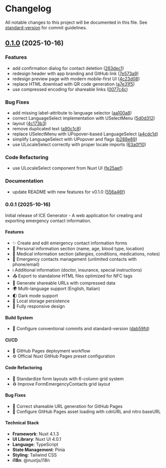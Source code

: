 # Changelog

All notable changes to this project will be documented in this file. See [standard-version](https://github.com/conventional-changelog/standard-version) for commit guidelines.

## [0.1.0](https://github.com/PGLongo/ice-generator/compare/v0.0.1...v0.1.0) (2025-10-16)


### Features

* add confirmation dialog for contact deletion ([263dec1](https://github.com/PGLongo/ice-generator/commit/263dec19d52dfa21950a77f3624867aaff69aba8))
* redesign header with app branding and GitHub link ([7e573a9](https://github.com/PGLongo/ice-generator/commit/7e573a95f4e5ea3f0002a73fcb920ac77d0dd283))
* redesign preview page with modern mobile-first UI ([4c23d08](https://github.com/PGLongo/ice-generator/commit/4c23d08f2253017feb047ab345983d064f1310dc))
* replace HTML download with QR code generation ([a7e31f5](https://github.com/PGLongo/ice-generator/commit/a7e31f5b602699d7abbde73cb8df0c555a68a4f8))
* use compressed encoding for shareable links ([0077c4c](https://github.com/PGLongo/ice-generator/commit/0077c4c4b5a5233fa092ece49586ea6f2ef518c9))


### Bug Fixes

* add missing label-attribute to language selector ([aa100a8](https://github.com/PGLongo/ice-generator/commit/aa100a8087d4fc1692355085c5ffee4c0fa2cc3e))
* correct LanguageSelect implementation with USelectMenu ([5d0d312](https://github.com/PGLongo/ice-generator/commit/5d0d312f6d1312c63aab9f0f319d08327a79a14e))
* layout ([4c173b3](https://github.com/PGLongo/ice-generator/commit/4c173b35c657e076b562866dd562f241c8b558d7))
* remove duplicated text ([a90c1c8](https://github.com/PGLongo/ice-generator/commit/a90c1c8a1c8ecafa2ddf130baa8be37e9112aed7))
* replace USelectMenu with UPopover-based LanguageSelect ([a4cdc1d](https://github.com/PGLongo/ice-generator/commit/a4cdc1dc42c22fcaec4f5ed23bb1b3c9420ec60c))
* simplify LanguageSelect with UPopover and flags ([b288e89](https://github.com/PGLongo/ice-generator/commit/b288e896c6dd22304daad7f082475cb854092800))
* use ULocaleSelect correctly with proper locale imports ([63a0f10](https://github.com/PGLongo/ice-generator/commit/63a0f10f5f229217b811e02639bab0db50026d61))


### Code Refactoring

* use ULocaleSelect component from Nuxt UI ([fe25aef](https://github.com/PGLongo/ice-generator/commit/fe25aef547bbe2607e8e84e54761c0e0c1fab510))


### Documentation

* update README with new features for v0.1.0 ([556a46f](https://github.com/PGLongo/ice-generator/commit/556a46f26a55c7b0982a509191b0f0057dcd881e))

### 0.0.1 (2025-10-16)

Initial release of ICE Generator - A web application for creating and exporting emergency contact information.

#### Features

* ✨ Create and edit emergency contact information forms
* 📝 Personal information section (name, age, blood type, location)
* 💊 Medical information section (allergies, conditions, medications, notes)
* 👥 Emergency contacts management (unlimited contacts with phone/email)
* ℹ️ Additional information (doctor, insurance, special instructions)
* 📤 Export to standalone HTML files optimized for NFC tags
* 🔗 Generate shareable URLs with compressed data
* 🌍 Multi-language support (English, Italian)
* 🌓 Dark mode support
* 💾 Local storage persistence
* 📱 Fully responsive design

#### Build System

* 🔧 Configure conventional commits and standard-version ([dab59fd](https://github.com/PGLongo/ice-generator/commit/dab59fd1c9989e0c3a2d9ffa929da5ca794eabb7))

#### CI/CD

* 🚀 GitHub Pages deployment workflow
* ⚙️ Official Nuxt GitHub Pages preset configuration

#### Code Refactoring

* 🎨 Standardize form layouts with 6-column grid system
* ♻️ Improve FormEmergencyContacts grid layout

#### Bug Fixes

* 🐛 Correct shareable URL generation for GitHub Pages
* 🔧 Configure GitHub Pages asset loading with cdnURL and nitro baseURL

#### Technical Stack

* **Framework**: Nuxt 4.1.3
* **UI Library**: Nuxt UI 4.0.1
* **Language**: TypeScript
* **State Management**: Pinia
* **Styling**: Tailwind CSS
* **i18n**: @nuxtjs/i18n
